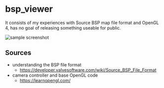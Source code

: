# bsp_viewer
It consists of my experiences with Source BSP map file format and OpenGL 4, has no goal of releasing something useable for public.

![sample screenshot](https://i.ibb.co/wRmBnQF/image.png)

## Sources
* understanding the BSP file format
  * https://developer.valvesoftware.com/wiki/Source_BSP_File_Format
* camera controller and base OpenGL code
  * https://learnopengl.com/
